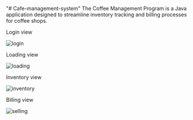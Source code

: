"# Cafe-management-system" 
The Coffee Management Program is a Java application designed to streamline inventory tracking and billing processes for coffee shops.

Login view

![login](https://github.com/ivponicka/Cafe-management-system/assets/56002673/132fc345-d219-413a-bd20-83f09ed0834e)

Loading view

![loading](https://github.com/ivponicka/Cafe-management-system/assets/56002673/f70422e4-622d-4730-bf3b-3b114fc4af17)

Inventory view

![inventory](https://github.com/ivponicka/Cafe-management-system/assets/56002673/9d7b2679-d16d-4a53-9dc5-157796bc2c4a)

Billing view

![selling](https://github.com/ivponicka/Cafe-management-system/assets/56002673/4822c58c-0e15-464c-bb41-19e03b1128b1)
